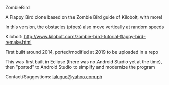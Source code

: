 ZombieBird

A Flappy Bird clone based on the Zombie Bird guide of Kilobolt, with more!

In this version, the obstacles (pipes) also move vertically at random speeds

Kilobolt: http://www.kilobolt.com/zombie-bird-tutorial-flappy-bird-remake.html

First built around 2014, ported/modified at 2019 to be uploaded in a repo

This was first built in Eclipse (there was no Android Studio yet at the time), then "ported" to Android Studio to simplify and modernize the program

Contact/Suggestions:
lalugue@yahoo.com.ph


